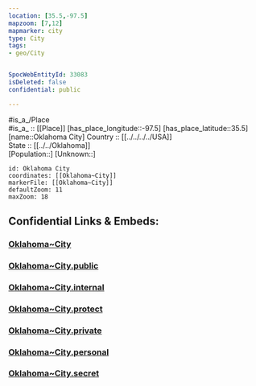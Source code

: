 ```yaml
---
location: [35.5,-97.5] 
mapzoom: [7,12] 
mapmarker: city 
type: City
tags:
- geo/City


SpocWebEntityId: 33083
isDeleted: false
confidential: public

---
```

#is_a_/Place  
#is_a_ :: [[Place]] 
[has_place_longitude::-97.5] 
[has_place_latitude::35.5] 
[name::Oklahoma City] 
Country :: [[../../../../USA]]  
State :: [[../../Oklahoma]]  
[Population::] 
[Unknown::] 


```leaflet
id: Oklahoma City
coordinates: [[Oklahoma~City]] 
markerFile: [[Oklahoma~City]] 
defaultZoom: 11 
maxZoom: 18
```


## Confidential Links & Embeds: 

### [Oklahoma~City](/_Standards/Earth/Continent/America~North/USA/USA~Central/Oklahoma/counties~Oklahoma/Oklahoma-county/cities~Oklahoma-county/Oklahoma~City.md) 

### [Oklahoma~City.public](/_public/Earth/Continent/America~North/USA/USA~Central/Oklahoma/counties~Oklahoma/Oklahoma-county/cities~Oklahoma-county/Oklahoma~City.public.md) 

### [Oklahoma~City.internal](/_internal/Earth/Continent/America~North/USA/USA~Central/Oklahoma/counties~Oklahoma/Oklahoma-county/cities~Oklahoma-county/Oklahoma~City.internal.md) 

### [Oklahoma~City.protect](/_protect/Earth/Continent/America~North/USA/USA~Central/Oklahoma/counties~Oklahoma/Oklahoma-county/cities~Oklahoma-county/Oklahoma~City.protect.md) 

### [Oklahoma~City.private](/_private/Earth/Continent/America~North/USA/USA~Central/Oklahoma/counties~Oklahoma/Oklahoma-county/cities~Oklahoma-county/Oklahoma~City.private.md) 

### [Oklahoma~City.personal](/_personal/Earth/Continent/America~North/USA/USA~Central/Oklahoma/counties~Oklahoma/Oklahoma-county/cities~Oklahoma-county/Oklahoma~City.personal.md) 

### [Oklahoma~City.secret](/_secret/Earth/Continent/America~North/USA/USA~Central/Oklahoma/counties~Oklahoma/Oklahoma-county/cities~Oklahoma-county/Oklahoma~City.secret.md)

